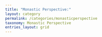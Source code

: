 ```yaml
---
title: "Monastic Perspective:"
layout: category
permalink: /categories/monasticperspective
taxonomy: Monastic Perspective
entries_layout: grid
---
```

